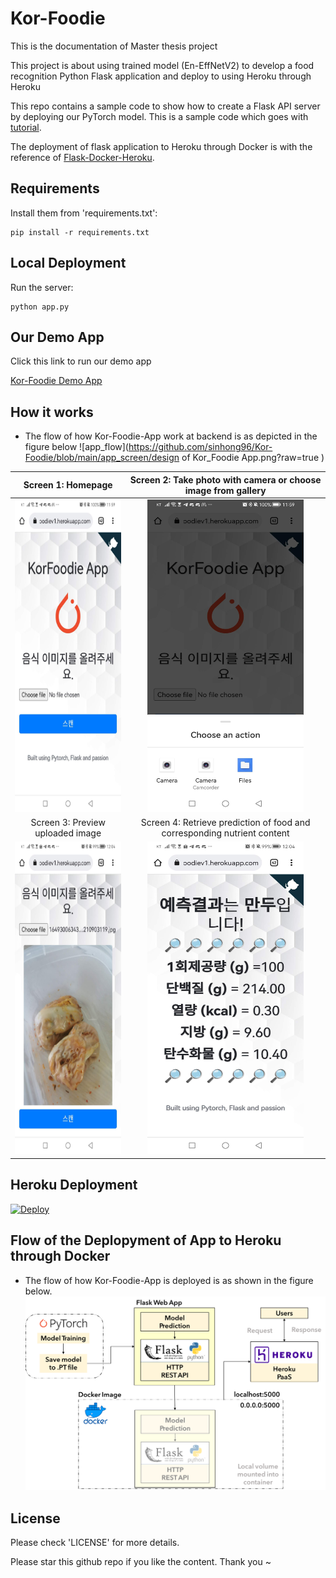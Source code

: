 # Kor-Foodie

This is the documentation of Master thesis project 

This project is about using trained model (En-EffNetV2) to develop a food recognition Python Flask application and deploy to using Heroku through Heroku

This repo contains a sample code to show how to create a Flask API server by deploying our PyTorch model. This is a sample code which goes with [tutorial](https://pytorch.org/tutorials/intermediate/flask_rest_api_tutorial.html).

The deployment of flask application to Heroku through Docker is with the reference of [Flask-Docker-Heroku](https://medium.com/@ashok7067/containerise-your-python-flask-using-docker-and-deploy-it-onto-heroku-a0b48d025e43).

## Requirements

Install them from 'requirements.txt':

    pip install -r requirements.txt

## Local Deployment

Run the server:

    python app.py

## Our Demo App

Click this link to run our demo app

[Kor-Foodie Demo App](https://korfoodiev1.herokuapp.com/)

## How it works
- The flow of how Kor-Foodie-App work at backend is as depicted in the figure below
![app_flow](https://github.com/sinhong96/Kor-Foodie/blob/main/app_screen/design of Kor_Foodie App.png?raw=true )

Screen 1: Homepage             |  Screen 2: Take photo with camera or choose image from gallery              
:-------------------------:|:-------------------------:
<img src="https://github.com/sinhong96/Kor-Foodie/blob/main/app_screen/S1.jpg" width="250" height="500">   |   <img src="https://github.com/sinhong96/Kor-Foodie/blob/main/app_screen/S2.jpg" width="250" height="500">   
Screen 3: Preview uploaded image             |  Screen 4: Retrieve prediction of food and corresponding nutrient content                  
<img src="https://github.com/sinhong96/Kor-Foodie/blob/main/app_screen/S4.jpg" width="250" height="500"> | <img src="https://github.com/sinhong96/Kor-Foodie/blob/main/app_screen/S5.jpg" width="250" height="500">   

## Heroku Deployment

[![Deploy](https://www.herokucdn.com/deploy/button.svg)](https://korfoodiev1.herokuapp.com/)

## Flow of the Deplopyment of App to Heroku through Docker
- The flow of how Kor-Foodie-App is deployed is as shown in the figure below. 
![app_deploy](https://github.com/sinhong96/Kor-Foodie/blob/main/app_screen/deploy_flowV1.png?raw=true )

## License

Please check 'LICENSE' for more details.

Please star this github repo if you like the content. Thank you ~

